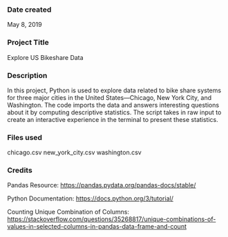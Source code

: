 ### Date created
May 8, 2019

### Project Title
Explore US Bikeshare Data

### Description
In this project, Python is used to explore data related to bike share systems
for three major cities in the United States—Chicago, New York City, and Washington.
The code imports the data and answers interesting questions about it by computing descriptive statistics. The script takes in raw input to create an interactive experience in the terminal to present these statistics.

### Files used
chicago.csv
new_york_city.csv
washington.csv

### Credits
Pandas Resource:
https://pandas.pydata.org/pandas-docs/stable/

Python Documentation:
https://docs.python.org/3/tutorial/

Counting Unique Combination of Columns:
https://stackoverflow.com/questions/35268817/unique-combinations-of-values-in-selected-columns-in-pandas-data-frame-and-count
